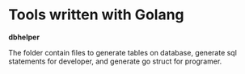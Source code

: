 # Tools written with Golang

**dbhelper**

The folder contain files to generate tables on database, generate sql statements for developer, and generate go struct for programer.
